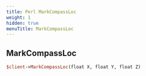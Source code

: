```yaml
---
title: Perl MarkCompassLoc
weight: 1
hidden: true
menuTitle: MarkCompassLoc
---
```

## MarkCompassLoc
```perl
$client->MarkCompassLoc(float X, float Y, float Z)
```